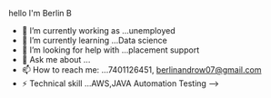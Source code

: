 hello I'm Berlin B


- 🔭 I’m currently working as ...unemployed
- 🌱 I’m currently learning ...Data science
- 🤔 I’m looking for help with ...placement support
- 💬 Ask me about ...
- 📫 How to reach me: ...7401126451, berlinandrow07@gmail.com
- ⚡ Technical skill ...AWS,JAVA Automation Testing
-->
